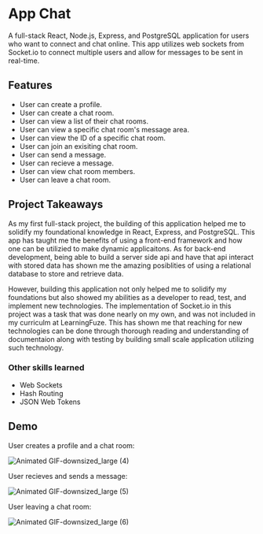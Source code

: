 # App Chat

A full-stack React, Node.js, Express, and PostgreSQL application for users who want to connect and chat online. This app utilizes web sockets from Socket.io to connect multiple users and allow for messages to be sent in real-time. 

## Features 

- User can create a profile.
- User can create a chat room.
- User can view a list of their chat rooms.
- User can view a specific chat room's message area.
- User can view the ID of a specific chat room.
- User can join an exisiting chat room.
- User can send a message.
- User can recieve a message.
- User can view chat room members.
- User can leave a chat room.

## Project Takeaways

As my first full-stack project, the building of this application helped me to solidify my foundational knowledge in React, Express, and PostgreSQL. This app has taught me the benefits of using a front-end framework and how one can be utilizied to make dynamic applicaitons. As for back-end development, being able to build a server side api and have that api interact with stored data has shown me the amazing posiblities of using a relational database to store and retrieve data. 

However, building this application not only helped me to solidify my foundations but also showed my abilities as a developer to read, test, and implement new technologies. The implementation of Socket.io in this project was a task that was done nearly on my own, and was not included in my curriculm at LearningFuze. This has shown me that reaching for new technologies can be done through thorough reading and understanding of documentaion along with testing by building small scale application utilizing such technology. 



### Other skills learned

  - Web Sockets
  - Hash Routing
  - JSON Web Tokens

## Demo

User creates a profile and a chat room:

![Animated GIF-downsized_large (4)](https://user-images.githubusercontent.com/75342275/116310805-52558480-a75f-11eb-9813-b9c57a5bb42f.gif)

User recieves and sends a message:

![Animated GIF-downsized_large (5)](https://user-images.githubusercontent.com/75342275/116310964-8630aa00-a75f-11eb-9f71-f6f7edf86664.gif)

User leaving a chat room:

![Animated GIF-downsized_large (6)](https://user-images.githubusercontent.com/75342275/116311000-9052a880-a75f-11eb-9c03-d8283317bb89.gif)
